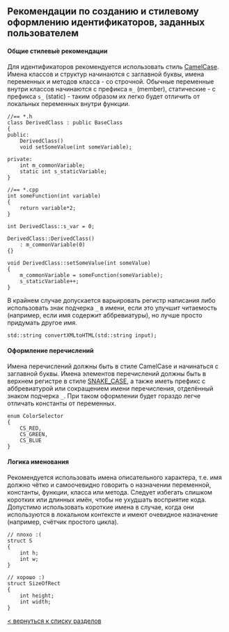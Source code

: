 ## Рекомендации по созданию и стилевому оформлению идентификаторов, заданных пользователем

#### Общие стилевы&#769;е рекомендации

Для идентификаторов рекомендуется использовать стиль [CamelCase](https://ru.wikipedia.org/wiki/CamelCase). Имена классов и структур начинаются с заглавной буквы, имена переменных и методов класса - со строчной.
Обычные переменные внутри классов начинаются с префикса ```m_``` (member), статические - с префикса ```s_``` (static) - таким образом их легко будет отличить от локальных переменных внутри функции.
```
//== *.h
class DerivedClass : public BaseClass
{
public:
    DerivedClass()
    void setSomeValue(int someVariable);

private:
    int m_commonVariable;
    static int s_staticVariable;
}

//== *.cpp
int someFunction(int variable)
{
    return variable*2;
}

int DerivedClass::s_var = 0;

DerivedClass::DerivedClass()
    : m_commonVariable(0)
{}

void DerivedClass::setSomeValue(int someValue)
{
    m_commonVariable = someFunction(someVariable);
    s_staticVariable++;
}
```

В крайнем случае допускается варьировать регистр написания либо использовать знак подчерка ```_``` в имени, если это улучшит читаемость (например, если имя содержит аббревиатуры), но лучше просто придумать другое имя.
```
std::string convertXMLtoHTML(std::string input);
```
#### Оформление перечислений

Имена перечислений должны быть в стиле CamelCase и начинаться с заглавной буквы. Имена элементов перечислений должны быть в верхнем регистре в стиле [SNAKE_CASE](https://ru.wikipedia.org/wiki/Snake_case), а также иметь префикс с аббревиатурой или сокращением имени перечисления, отделённый знаком подчерка ```_```. При таком оформлении будет гораздо легче отличать константы от переменных.
```
enum ColorSelector
{
    CS_RED,
    CS_GREEN,
    CS_BLUE
}
```
#### Логика именования

Рекомендуется использовать имена описательного характера, т.е. имя должно чётко и самоочевидно говорить о назначении переменной, константы, функции, класса или метода. Следует избегать слишком коротких или длинных имён, чтобы не ухудшать восприятие кода. Допустимо использовать короткие имена в случае, когда они используются в локальном контексте и имеют очевидное назначение (например, счётчик простого цикла).

```
// плохо :(
struct S
{
    int h;
    int w;
}

// хорошо :)
struct SizeOfRect
{
    int height;
    int width;
}
```

[< вернуться к списку разделов](README.md#Разделы)
